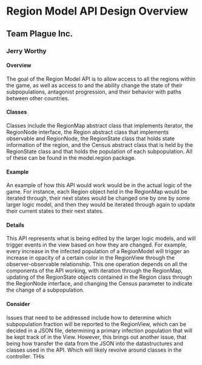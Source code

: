 # Region Model API Design Overview
## Team Plague Inc.
### Jerry Worthy

#### Overview
The goal of the Region Model API is to allow access to all the regions within the game,
as well as access to and the ability change the state of their subpopulations, antagonist progression,
and their behavior with paths between other countries.

#### Classes
Classes include the RegionMap abstract class that implements iterator, the RegionNode
interface, the Region abstract class that implements observable and RegionNode, the RegionState 
class that holds state information of the region, and the Census abstract class that is held by the RegionState
class and that holds the population of each subpopulation. All of these can be found in the model.region package.

#### Example
An example of how this API would work would be in the actual logic of the game. For instance, each Region object held
in the RegionMap would be iterated through, their next states would be changed one by one by some larger logic model, and then
they would be iterated through again to update their current states to their next states.

#### Details
This API represents what is being edited by the larger logic models, and will trigger events in the view based on 
how they are changed. For example, every increase in the infected population of a RegionModel will trigger an 
increase in opacity of a certain color in the RegionView through the observer-observable relationship. This one operation
depends on all the components of the API working, with iteration through the RegionMap, updating of the RegionState
objects contained in the Region class through the RegionNode interface, and changing the Census parameter
to indicate the change of a subpopulation.


#### Consider
Issues that need to be addressed include how to determine which subpopulation fraction will be reported to the 
RegionView, which can be decided in a JSON file, determining a primary infection population that will be kept track
of in the View. However, this brings out another issue, that being how transfer the data from the JSON into the
datastructures and classes used in the API. Which will likely revolve around classes in the controller. THis

